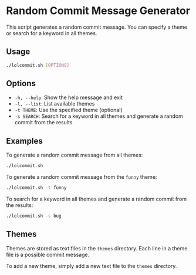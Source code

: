 # Random Commit Message Generator

This script generates a random commit message. You can specify a theme or search for a keyword in all themes.

## Usage

```bash
./lolcommit.sh [OPTIONS]
```

## Options

- `-h, --help`: Show the help message and exit
- `-l, --list`: List available themes
- `-t THEME`: Use the specified theme (optional)
- `-s SEARCH`: Search for a keyword in all themes and generate a random commit from the results

## Examples

To generate a random commit message from all themes:

```bash
./lolcommit.sh
```

To generate a random commit message from the `funny` theme:

```bash
./lolcommit.sh -t funny
```

To search for a keyword in all themes and generate a random commit from the results:

```bash
./lolcommit.sh -s bug
```

## Themes

Themes are stored as text files in the `themes` directory. Each line in a theme file is a possible commit message.

To add a new theme, simply add a new text file to the `themes` directory.
